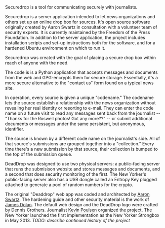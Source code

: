 Securedrop is a tool for communicating securely with journalists.

Securedrop is a server application intended to let news organizations and others set up an online drop box for sources. It's open source software originally created by Aaron Swartz in consultation with a volunteer team of security experts. It is currently maintained by the Freedom of the Press Foundation. In addition to the server application, the project includes installation scripts and set-up instructions both for the software, and for a hardened Ubuntu environment on which to run it.

Securedrop was created with the goal of placing a secure drop box within reach of anyone with the need.

The code is is a Python application that accepts messages and documents from the web and GPG-encrypts them for secure storage. Essentially, it's a more secure alternative to the "contact us" form found on a typical news site.

In operation, every source is given a unique "codename." The codename lets the source establish a relationship with the news organization without revealing her real identity or resorting to e-mail. They can enter the code name on a future visit to read any messages sent back from the journalist -- "Thanks for the Roswell photos! Got any more??" -- or submit additional documents or messages under the same persistent, but anonymous, identifier.

The source is known by a different code name on the journalist's side. All of that source's submissions are grouped together into a "collection." Every time there's a new submission by that source, their collection is bumped to the top of the submission queue.

DeadDrop was designed to use two physical servers: a public-facing server that runs the submisison website and stores messages and documents, and a second that does security monitoring of the first. The New Yorker's public-facing server also has a USB dongle called an Entropy Key plugged attached to generate a pool of random numbers for the crypto.

The original "Deaddrop" web app was coded and architected by [Aaron Swartz](https://github.com/aaronsw). The hardening guide and other security material is the work of [James Dolan](https://github.com/dolanjs). The default web design and the DeadDrop logo were crafted by Dennis Crothers. Journalist [Kevin Poulsen](https://github.com/klpwired) organized the project. The New Yorker launched the first implementation as the New Yorker Strongbox in May 2013. *TODO: describe continued history of the project*